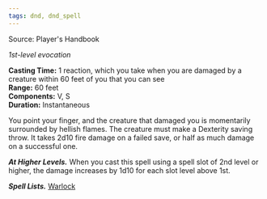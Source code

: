 ```yaml
---
tags: dnd, dnd_spell
---
```

Source: Player's Handbook

_1st-level evocation_

**Casting Time:** 1 reaction, which you take when you are damaged by a creature within 60 feet of you that you can see  
**Range:** 60 feet  
**Components:** V, S  
**Duration:** Instantaneous

You point your finger, and the creature that damaged you is momentarily surrounded by hellish flames. The creature must make a Dexterity saving throw. It takes 2d10 fire damage on a failed save, or half as much damage on a successful one.

**_At Higher Levels._** When you cast this spell using a spell slot of 2nd level or higher, the damage increases by 1d10 for each slot level above 1st.

**_Spell Lists._** [Warlock](http://dnd5e.wikidot.com/spells:warlock)